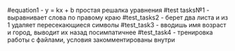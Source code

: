 #equation1 - y = kx + b простая решалка уравнения
#test tasks№1 - выравнивает слова по правому краю
#test_tasks2 - берет два листа и из 1 удаляет пересекающиеся символы
#test_task3 - вводишь имя возраст и город, выводит их назад посимпатичнее
#test_task4 - тренировка работы с файлами, условия закомментированы внутри